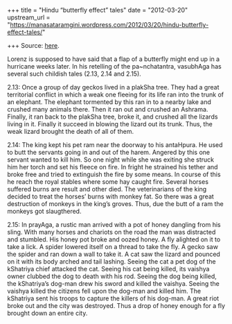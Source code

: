 +++
title = "Hindu “butterfly effect” tales"
date = "2012-03-20"
upstream_url = "https://manasataramgini.wordpress.com/2012/03/20/hindu-butterfly-effect-tales/"

+++
Source: [here](https://manasataramgini.wordpress.com/2012/03/20/hindu-butterfly-effect-tales/).

Lorenz is supposed to have said that a flap of a butterfly might end up
in a hurricane weeks later. In his retelling of the pa\~nchatantra,
vasubhAga has several such childish tales (2.13, 2.14 and 2.15).

2.13: Once a group of day geckos lived in a plakSha tree. They had a
great territorial conflict in which a weak one fleeing for its life ran
into the trunk of an elephant. The elephant tormented by this ran in to
a nearby lake and crushed many animals there. Then it ran out and
crushed an Ashrama. Finally, it ran back to the plakSha tree, broke it,
and crushed all the lizards living in it. Finally it succeed in blowing
the lizard out its trunk. Thus, the weak lizard brought the death of all
of them.

2.14: The king kept his pet ram near the doorway to his antaHpura. He
used to butt the servants going in and out of the harem. Angered by this
one servant wanted to kill him. So one night while she was exiting she
struck him her torch and set his fleece on fire. In fright he strained
his tether and broke free and tried to extinguish the fire by some
means. In course of this he reach the royal stables where some hay
caught fire. Several horses suffered burns are result and other died.
The veterinarians of the king decided to treat the horses’ burns with
monkey fat. So there was a great destruction of monkeys in the king’s
groves. Thus, due the butt of a ram the monkeys got slaugthered.

2.15: In prayAga, a rustic man arrived with a pot of honey dangling from
his sling. With many horses and chariots on the road the man was
distracted and stumbled. His honey pot broke and oozed honey. A fly
alighted on it to take a lick. A spider lowered itself on a thread to
take the fly. A gecko saw the spider and ran down a wall to take it. A
cat saw the lizard and pounced on it with its body arched and tail
lashing. Seeing the cat a pet dog of the kShatriya chief attacked the
cat. Seeing his cat being killed, its vaishya owner clubbed the dog to
death with his rod. Seeing the dog being killed, the kShatriya’s dog-man
drew his sword and killed the vaishya. Seeing the vaishya killed the
citizens fell upon the dog-man and killed him. The kShatriya sent his
troops to capture the killers of his dog-man. A great riot broke out and
the city was destroyed. Thus a drop of honey enough for a fly brought
down an entire city.

